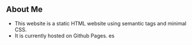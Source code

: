 ## About Me 

* This website is a static HTML website using semantic tags and minimal CSS. 
* It is currently hosted on Github Pages. es
